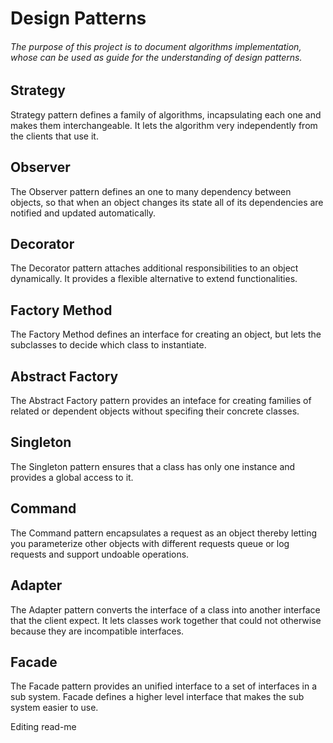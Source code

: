 # Design Patterns
###### The purpose of this project is to document algorithms implementation, whose can be used as guide for the understanding of *design patterns*.

## Strategy

Strategy pattern defines a family of algorithms, incapsulating each one and makes them interchangeable. It lets the algorithm very independently from the clients that use it. 

## Observer

The Observer pattern defines an one to many dependency between objects, so that when an object changes its state all of its dependencies are notified and updated automatically.

## Decorator

The Decorator pattern attaches additional responsibilities to an object dynamically. It provides a flexible alternative to extend functionalities.

## Factory Method

The Factory Method defines an interface for creating an object, but lets the subclasses to decide which class to instantiate.

## Abstract Factory

The Abstract Factory pattern provides an inteface for creating families of related or dependent objects without specifing their concrete classes.

## Singleton

The Singleton pattern ensures that a class has only one instance and provides a global access to it.

## Command

The Command pattern encapsulates a request as an object thereby letting you parameterize other objects with different requests queue or log requests and support undoable operations.

## Adapter

The Adapter pattern converts the interface of a class into another interface that the client expect. It lets classes work together that could not otherwise because they are incompatible interfaces.

## Facade 

The Facade pattern provides an unified interface to a set of interfaces in a sub system. Facade defines a higher level interface that makes the sub system easier to use.


Editing read-me 